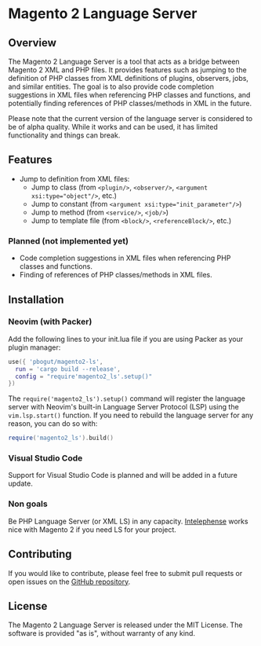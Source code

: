 # Magento 2 Language Server

## Overview

The Magento 2 Language Server is a tool that acts as a bridge between Magento 2 XML and PHP files. It provides features such as jumping to the definition of PHP classes from XML definitions of plugins, observers, jobs, and similar entities. The goal is to also provide code completion suggestions in XML files when referencing PHP classes and functions, and potentially finding references of PHP classes/methods in XML in the future.

Please note that the current version of the language server is considered to be of alpha quality. While it works and can be used, it has limited functionality and things can break.

## Features
 - Jump to definition from XML files:
   - Jump to class (from `<plugin/>`, `<observer/>`, `<argument xsi:type="object"/>`, etc.)
   - Jump to constant (from `<argument xsi:type="init_parameter"/>`)
   - Jump to method (from `<service/>`, `<job/>`)
   - Jump to template file (from `<block/>`, `<referenceBlock/>`, etc.)

### Planned (not implemented yet)
 - Code completion suggestions in XML files when referencing PHP classes and functions.
 - Finding of references of PHP classes/methods in XML files.

## Installation

### Neovim (with Packer)

Add the following lines to your init.lua file if you are using Packer as your plugin manager:

```lua
use({ 'pbogut/magento2-ls', 
  run = 'cargo build --release',
  config = "require'magento2_ls'.setup()" 
})
```

The `require('magento2_ls').setup()` command will register the language server with Neovim's built-in Language Server Protocol (LSP) using the `vim.lsp.start()` function. If you need to rebuild the language server for any reason, you can do so with:

```lua
require('magento2_ls').build()
```

### Visual Studio Code

Support for Visual Studio Code is planned and will be added in a future update.


### Non goals

Be PHP Language Server (or XML LS) in any capacity. 
[Intelephense](https://intelephense.com/) works nice with Magento 2 if you need 
LS for your project.

## Contributing

If you would like to contribute, please feel free to submit pull requests or open issues on the [GitHub repository](https://github.com/pbogut/magento2-ls). 

## License

The Magento 2 Language Server is released under the MIT License.
The software is provided "as is", without warranty of any kind.
